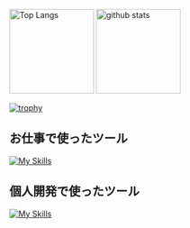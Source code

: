 <p align="left"> 
  <img alt="Top Langs" height="150px" src="https://github-readme-stats.vercel.app/api/top-langs/?username=okamuratakeru&layout=compact&count_private=true&show_icons=true&theme=onedark" />
  <img alt="github stats" height="150px" src="https://github-readme-stats.vercel.app/api?username=okamuratakeru&count_private=true&show_icons=true&theme=onedark" />
</p>

[![trophy](https://github-profile-trophy.vercel.app/?username=okamuratakeru&theme=onedark&column=8
)](https://github.com/ryo-ma/github-profile-trophy)

<h2>お仕事で使ったツール</h2>

[![My Skills](https://skillicons.dev/icons?i=html,css,tailwind,js,ts,vue,nuxtjs,php,laravel,mysql,postman,git,github,docker,gitlab,figma&perline=7)](https://skillicons.dev)

<h2>個人開発で使ったツール</h2>

[![My Skills](https://skillicons.dev/icons?i=html,css,js,ts,react,nodejs,java,py,swift,anaconda,flask,vue,nuxtjs,pinia,php,laravel,unity,mongodb,sqlite,postman,git,github,docker,gitlab,figma&perline=7)](https://skillicons.dev)
